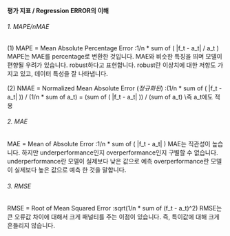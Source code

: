 #### 평가 지표 / Regression ERROR의 이해
###### 1. MAPE/nMAE              
(1) MAPE = Mean Absolute Percentage Error
:1/n * sum of ( |f_t - a_t| / a_t )
MAPE는 MAE를 percentage로 변환한 것입니다. MAE와 비슷한 특징을 띄며 모델이 편향될 우려가 있습니다.
robust하다고 표현합니다. robust란 이상치에 대한 저항도 가지고 있고, 데이터 특성을 잘 나타냅니다. 

(2) NMAE = Normalized Mean Absolute Error (*정규화된*)
:(1/n * sum of ( |f_t - a_t| )) / (1/n * sum of a_t)
= (sum of ( |f_t - a_t| )) / (sum of a_t)
\\즉 a_t에도 적용

###### 2. MAE 
MAE = Mean of Absolute Error
:1/n * sum of ( |f_t - a_t| ) 
MAE는 직관성이 높습니다. 
하지만 underperformance인지 overperformance인지 구별할 수 없습니다.
underperformance란 모델이 실제보다 낮은 값으로 예측
overperformance란 모델이 실제보다 높은 값으로 예측
한 것을 말합니다. 

###### 3. RMSE
RMSE = Root of Mean Squared Error
:sqrt(1/n * sum of (f_t - a_t)^2)
RMSE는 큰 오류값 차이에 대해서 크게 패널티를 주는 이점이 있습니다.
즉, 특이값에 대해 크게 흔들리지 않습니다. 

